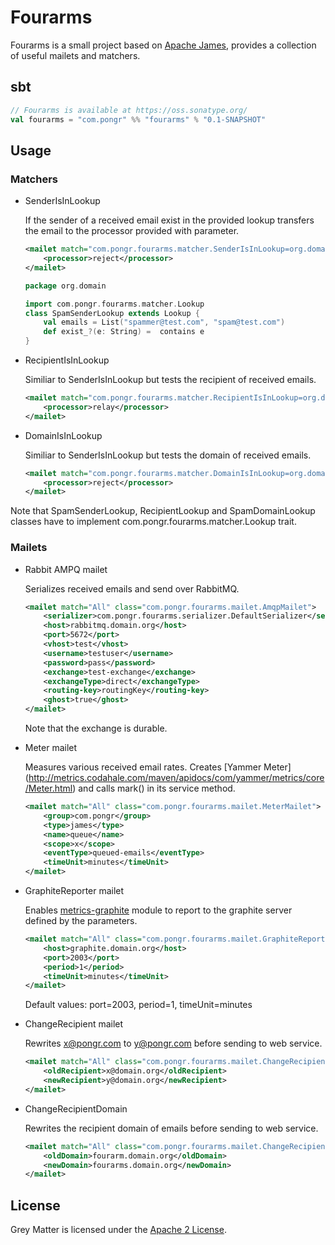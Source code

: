 # Fourarms

Fourarms is a small project based on [Apache James](http://james.apache.org), provides a collection of useful mailets and matchers.

## sbt

```scala
// Fourarms is available at https://oss.sonatype.org/
val fourarms = "com.pongr" %% "fourarms" % "0.1-SNAPSHOT"
```

## Usage

### Matchers

* SenderIsInLookup

  If the sender of a received email exist in the provided lookup transfers the email to the processor provided with parameter.
  ```xml
  <mailet match="com.pongr.fourarms.matcher.SenderIsInLookup=org.domain.SpamSenderLookup" class="ToProcessor">
      <processor>reject</processor>
  </mailet>
  ```

  ```scala
  package org.domain

  import com.pongr.fourarms.matcher.Lookup
  class SpamSenderLookup extends Lookup {
      val emails = List("spammer@test.com", "spam@test.com")
      def exist_?(e: String) =  contains e
  }
  ```

* RecipientIsInLookup

  Similiar to SenderIsInLookup but tests the recipient of received emails.
  ```xml
  <mailet match="com.pongr.fourarms.matcher.RecipientIsInLookup=org.domain.RecipientLookup" class="ToProcessor">
      <processor>relay</processor>
  </mailet>
  ```

* DomainIsInLookup

  Similiar to SenderIsInLookup but tests the domain of received emails.
  ```xml
  <mailet match="com.pongr.fourarms.matcher.DomainIsInLookup=org.domain.SpamDomainLookup" class="ToProcessor">
      <processor>reject</processor>
  </mailet>
  ```

Note that SpamSenderLookup, RecipientLookup and SpamDomainLookup classes have to implement com.pongr.fourarms.matcher.Lookup trait.

### Mailets

* Rabbit AMPQ mailet

  Serializes received emails and send over RabbitMQ.
  ```xml
  <mailet match="All" class="com.pongr.fourarms.mailet.AmqpMailet">
      <serializer>com.pongr.fourarms.serializer.DefaultSerializer</serializer>
      <host>rabbitmq.domain.org</host>
      <port>5672</port>
      <vhost>test</vhost>
      <username>testuser</username>
      <password>pass</password>
      <exchange>test-exchange</exchange>
      <exchangeType>direct</exchangeType>
      <routing-key>routingKey</routing-key>
      <ghost>true</ghost>
  </mailet>
  ```
  Note that the exchange is durable.

* Meter mailet

  Measures various received email rates. Creates [Yammer Meter] (http://metrics.codahale.com/maven/apidocs/com/yammer/metrics/core/Meter.html) and calls mark() in its service method. 
  ```xml
  <mailet match="All" class="com.pongr.fourarms.mailet.MeterMailet">
      <group>com.pongr</group>
      <type>james</type>
      <name>queue</name>
      <scope>x</scope>
      <eventType>queued-emails</eventType>
      <timeUnit>minutes</timeUnit>
  </mailet>
  ```

* GraphiteReporter mailet

  Enables [metrics-graphite](http://metrics.codahale.com/manual/graphite/) module to report to the graphite server defined by the parameters.
  ```xml
  <mailet match="All" class="com.pongr.fourarms.mailet.GraphiteReporterMailet">
      <host>graphite.domain.org</host>
      <port>2003</port>
      <period>1</period>
      <timeUnit>minutes</timeUnit>
  </mailet>
  ```
  Default values: port=2003, period=1, timeUnit=minutes

* ChangeRecipient mailet

  Rewrites x@pongr.com to y@pongr.com before sending to web service.
  ```xml
  <mailet match="All" class="com.pongr.fourarms.mailet.ChangeRecipient">
      <oldRecipient>x@domain.org</oldRecipient>
      <newRecipient>y@domain.org</newRecipient>
  </mailet>
  ```

* ChangeRecipientDomain

  Rewrites the recipient domain of emails before sending to web service.
  ```xml
  <mailet match="All" class="com.pongr.fourarms.mailet.ChangeRecipientDomain">
      <oldDomain>fourarm.domain.org</oldDomain>
      <newDomain>fourarms.domain.org</newDomain>
  </mailet>
  ```

## License

Grey Matter is licensed under the [Apache 2 License](http://www.apache.org/licenses/LICENSE-2.0.txt).

